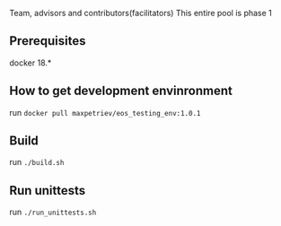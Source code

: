 Team, advisors and contributors(facilitators)
This entire pool is phase 1
## Prerequisites
docker 18.*

## How to get development envinronment
run `docker pull maxpetriev/eos_testing_env:1.0.1`

## Build
run `./build.sh`

## Run unittests
run `./run_unittests.sh`
